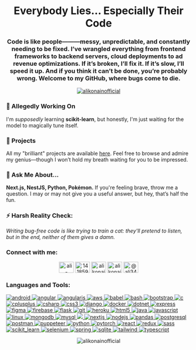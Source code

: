 <h1 align="center">Everybody Lies… Especially Their Code</h1>
<h3 align="center">Code is like people———messy, unpredictable, and constantly needing to be fixed. I’ve wrangled everything from frontend frameworks to backend servers, cloud deployments to ad revenue optimizations. If it’s broken, I’ll fix it. If it’s slow, I’ll speed it up. And if you think it can’t be done, you’re probably wrong. Welcome to my GitHub, where bugs come to die.
</h3>

<p align="center"> <a href="https://github.com/ryo-ma/github-profile-trophy"><img src="https://github-profile-trophy.vercel.app/?username=alikonainofficial&theme=gruvbox&title=-Stars,-Followers&row=2&column=3&margin-w=15&margin-h=15&no-frame=true" alt="alikonainofficial" /></a> </p>

### 🌱 Allegedly Working On
I'm *supposedly* learning **scikit-learn**, but honestly, I'm just waiting for the model to magically tune itself.

### 📂 Projects
All my "brilliant" projects are available [here](https://alikonainofficial.github.io/). Feel free to browse and admire my genius—though I won’t hold my breath waiting for you to be impressed.

### 💬 Ask Me About...
**Next.js, NestJS, Python, Pokémon.** If you're feeling brave, throw me a question. I may or may not give you a useful answer, but hey, that’s half the fun.

### ⚡ Harsh Reality Check: 
*Writing bug-free code is like trying to train a cat: they'll pretend to listen, but in the end, neither of them gives a damn.*

<h3 align="left">Connect with me:</h3>
<p align="center">
<a href="https://linkedin.com/in/ali-konain" target="blank"><img align="center" src="https://raw.githubusercontent.com/rahuldkjain/github-profile-readme-generator/master/src/images/icons/Social/linked-in-alt.svg" alt="ali-konain" height="30" width="40" /></a>
<a href="https://stackoverflow.com/users/14185939" target="blank"><img align="center" src="https://raw.githubusercontent.com/rahuldkjain/github-profile-readme-generator/master/src/images/icons/Social/stack-overflow.svg" alt="14185939" height="30" width="40" /></a>
<a href="https://www.hackerrank.com/alikonain" target="blank"><img align="center" src="https://raw.githubusercontent.com/rahuldkjain/github-profile-readme-generator/master/src/images/icons/Social/hackerrank.svg" alt="alikonain" height="30" width="40" /></a>
<a href="https://www.leetcode.com/alikonain" target="blank"><img align="center" src="https://raw.githubusercontent.com/rahuldkjain/github-profile-readme-generator/master/src/images/icons/Social/leet-code.svg" alt="alikonain" height="30" width="40" /></a>
<a href="https://www.hackerearth.com/@ali348" target="blank"><img align="center" src="https://raw.githubusercontent.com/rahuldkjain/github-profile-readme-generator/master/src/images/icons/Social/hackerearth.svg" alt="@ali348" height="30" width="40" /></a>
</p>

<h3 align="left">Languages and Tools:</h3>
<p align="left"> <a href="https://developer.android.com" target="_blank" rel="noreferrer"> <img src="https://img.shields.io/badge/Android-3DDC84?style=for-the-badge&logo=android&logoColor=white" alt="android" /> </a> <a href="https://angular.io" target="_blank" rel="noreferrer"> <img src="https://img.shields.io/badge/angular-%23DD0031.svg?style=for-the-badge&logo=angular&logoColor=white" alt="angular"/> </a> <a href="https://angular.io" target="_blank" rel="noreferrer"> <img src="https://img.shields.io/badge/angular.js-%23E23237.svg?style=for-the-badge&logo=angularjs&logoColor=white" alt="angularjs"/> </a> <a href="https://aws.amazon.com" target="_blank" rel="noreferrer"> <img src="https://img.shields.io/badge/AWS-%23FF9900.svg?style=for-the-badge&logo=amazon-aws&logoColor=white" alt="aws" /> </a> <a href="https://babeljs.io/" target="_blank" rel="noreferrer"> <img src="https://img.shields.io/badge/Babel-F9DC3e?style=for-the-badge&logo=babel&logoColor=black" alt="babel"/> </a> <a href="https://www.gnu.org/software/bash/" target="_blank" rel="noreferrer"> <img src="https://img.shields.io/badge/bash_script-%23121011.svg?style=for-the-badge&logo=gnu-bash&logoColor=white" alt="bash"/> </a> <a href="https://getbootstrap.com" target="_blank" rel="noreferrer"> <img src="https://img.shields.io/badge/bootstrap-%238511FA.svg?style=for-the-badge&logo=bootstrap&logoColor=white" alt="bootstrap" /> </a> <a href="https://www.cprogramming.com/" target="_blank" rel="noreferrer"> <img src="https://img.shields.io/badge/c-%2300599C.svg?style=for-the-badge&logo=c&logoColor=white" alt="c"/> </a> <a href="https://www.w3schools.com/cpp/" target="_blank" rel="noreferrer"> <img src="https://img.shields.io/badge/c++-%2300599C.svg?style=for-the-badge&logo=c%2B%2B&logoColor=white" alt="cplusplus"/> </a> <a href="https://www.w3schools.com/cs/" target="_blank" rel="noreferrer"> <img src="https://img.shields.io/badge/c%23-%23239120.svg?style=for-the-badge&logo=csharp&logoColor=white" alt="csharp"/> </a> <a href="https://www.w3schools.com/css/" target="_blank" rel="noreferrer"> <img src="https://img.shields.io/badge/css3-%231572B6.svg?style=for-the-badge&logo=css3&logoColor=white" alt="css3"/> </a> <a href="https://www.djangoproject.com/" target="_blank" rel="noreferrer"> <img src="https://img.shields.io/badge/django-%23092E20.svg?style=for-the-badge&logo=django&logoColor=white" alt="django"/> </a> <a href="https://www.docker.com/" target="_blank" rel="noreferrer"> <img src="https://img.shields.io/badge/docker-%230db7ed.svg?style=for-the-badge&logo=docker&logoColor=white" alt="docker"/> </a> <a href="https://dotnet.microsoft.com/" target="_blank" rel="noreferrer"> <img src="https://img.shields.io/badge/.NET-5C2D91?style=for-the-badge&logo=.net&logoColor=white" alt="dotnet"/> </a> <a href="https://expressjs.com" target="_blank" rel="noreferrer"> <img src="https://img.shields.io/badge/express.js-%23404d59.svg?style=for-the-badge&logo=express&logoColor=%2361DAFB" alt="express"/> </a> <a href="https://www.figma.com/" target="_blank" rel="noreferrer"> <img src="https://img.shields.io/badge/figma-%23F24E1E.svg?style=for-the-badge&logo=figma&logoColor=white" alt="figma"/> </a> <a href="https://firebase.google.com/" target="_blank" rel="noreferrer"> <img src="https://img.shields.io/badge/firebase-%23039BE5.svg?style=for-the-badge&logo=firebase" alt="firebase"/> </a> <a href="https://flask.palletsprojects.com/" target="_blank" rel="noreferrer"> <img src="https://img.shields.io/badge/flask-%23000.svg?style=for-the-badge&logo=flask&logoColor=white" alt="flask"/> </a> <a href="https://git-scm.com/" target="_blank" rel="noreferrer"> <img src="https://img.shields.io/badge/git-%23F05033.svg?style=for-the-badge&logo=git&logoColor=white" alt="git"/> </a> <a href="https://heroku.com" target="_blank" rel="noreferrer"> <img src="https://img.shields.io/badge/heroku-%23430098.svg?style=for-the-badge&logo=heroku&logoColor=white" alt="heroku"/> </a> <a href="https://www.w3.org/html/" target="_blank" rel="noreferrer"> <img src="https://img.shields.io/badge/html5-%23E34F26.svg?style=for-the-badge&logo=html5&logoColor=white" alt="html5"/> </a> <a href="https://www.java.com" target="_blank" rel="noreferrer"> <img src="https://img.shields.io/badge/java-%23ED8B00.svg?style=for-the-badge&logo=openjdk&logoColor=white" alt="java"/> </a> <a href="https://developer.mozilla.org/en-US/docs/Web/JavaScript" target="_blank" rel="noreferrer"> <img src="https://img.shields.io/badge/javascript-%23323330.svg?style=for-the-badge&logo=javascript&logoColor=%23F7DF1E" alt="javascript"/> </a> <a href="https://www.linux.org/" target="_blank" rel="noreferrer"> <img src="https://img.shields.io/badge/Linux-FCC624?style=for-the-badge&logo=linux&logoColor=black" alt="linux" /> </a> <a href="https://www.mongodb.com/" target="_blank" rel="noreferrer"> <img src="https://img.shields.io/badge/MongoDB-%234ea94b.svg?style=for-the-badge&logo=mongodb&logoColor=white" alt="mongodb" /> </a> <a href="https://www.mysql.com/" target="_blank" rel="noreferrer"> <img src="https://img.shields.io/badge/mysql-4479A1.svg?style=for-the-badge&logo=mysql&logoColor=white" alt="mysql"> </a> <a href="https://nestjs.com/" target="_blank" rel="noreferrer"> <img src="https://img.shields.io/badge/nestjs-%23E0234E.svg?style=for-the-badge&logo=nestjs&logoColor=white"/> </a> <a href="https://nextjs.org/" target="_blank" rel="noreferrer"> <img src="https://img.shields.io/badge/Next-black?style=for-the-badge&logo=next.js&logoColor=white" alt="nextjs"/> </a> <a href="https://nodejs.org" target="_blank" rel="noreferrer"> <img src="https://img.shields.io/badge/node.js-6DA55F?style=for-the-badge&logo=node.js&logoColor=white" alt="nodejs"/> </a> <a href="https://pandas.pydata.org/" target="_blank" rel="noreferrer"> <img src="https://img.shields.io/badge/pandas-%23150458.svg?style=for-the-badge&logo=pandas&logoColor=white" alt="pandas"/> </a> <a href="https://www.postgresql.org" target="_blank" rel="noreferrer"> <img src="https://img.shields.io/badge/postgres-%23316192.svg?style=for-the-badge&logo=postgresql&logoColor=white" alt="postgresql"/> </a> <a href="https://postman.com" target="_blank" rel="noreferrer"> <img src="https://img.shields.io/badge/Postman-FF6C37?style=for-the-badge&logo=postman&logoColor=white" alt="postman"/> </a> <a href="https://github.com/puppeteer/puppeteer" target="_blank" rel="noreferrer"> <img src="https://img.shields.io/badge/Puppeteer-white.svg?style=for-the-badge&logo=Puppeteer&logoColor=black" alt="puppeteer"/> </a> <a href="https://www.python.org" target="_blank" rel="noreferrer"> <img src="https://img.shields.io/badge/python-3670A0?style=for-the-badge&logo=python&logoColor=ffdd54" alt="python"/> </a> <a href="https://pytorch.org/" target="_blank" rel="noreferrer"> <img src="https://img.shields.io/badge/PyTorch-%23EE4C2C.svg?style=for-the-badge&logo=PyTorch&logoColor=white" alt="pytorch"/> </a> <a href="https://reactjs.org/" target="_blank" rel="noreferrer"> <img src="https://img.shields.io/badge/react-%2320232a.svg?style=for-the-badge&logo=react&logoColor=%2361DAFB" alt="react"/> </a> <a href="https://redux.js.org" target="_blank" rel="noreferrer"> <img src="https://img.shields.io/badge/redux-%23593d88.svg?style=for-the-badge&logo=redux&logoColor=white" alt="redux" /> </a> <a href="https://sass-lang.com" target="_blank" rel="noreferrer"> <img src="https://img.shields.io/badge/SASS-hotpink.svg?style=for-the-badge&logo=SASS&logoColor=white" alt="sass" /> </a> <a href="https://scikit-learn.org/" target="_blank" rel="noreferrer"> <img src="https://img.shields.io/badge/scikit--learn-%23F7931E.svg?style=for-the-badge&logo=scikit-learn&logoColor=white" alt="scikit_learn"/> </a> <a href="https://www.selenium.dev" target="_blank" rel="noreferrer"> <img src="https://img.shields.io/badge/-selenium-%43B02A?style=for-the-badge&logo=selenium&logoColor=white" alt="selenium" /> </a> <a href="https://spring.io/" target="_blank" rel="noreferrer"> <img src="https://img.shields.io/badge/spring-%236DB33F.svg?style=for-the-badge&logo=spring&logoColor=white" alt="spring"/> </a> <a href="https://www.sqlite.org/" target="_blank" rel="noreferrer"> <img src="https://img.shields.io/badge/sqlite-%2307405e.svg?style=for-the-badge&logo=sqlite&logoColor=white" alt="sqlite" /> </a> <a href="https://tailwindcss.com/" target="_blank" rel="noreferrer"> <img src="https://img.shields.io/badge/tailwindcss-%2338B2AC.svg?style=for-the-badge&logo=tailwind-css&logoColor=white" alt="tailwind" /> </a> <a href="https://www.typescriptlang.org/" target="_blank" rel="noreferrer"> <img src="https://img.shields.io/badge/typescript-%23007ACC.svg?style=for-the-badge&logo=typescript&logoColor=white" alt="typescript"/> </a> </p>

<p align="center"><img  src="https://github-readme-stats.vercel.app/api/top-langs?username=alikonainofficial&show_icons=true&locale=en&layout=compact" alt="alikonainofficial" /></p>
